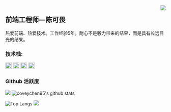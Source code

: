 <img align="right" src="https://count.getloli.com/get/@:coveychen95?theme=rule34">

## 前端工程师—陈可畏

热爱前端、热爱技术。工作经验5年。耐心不是毅力带来的结果，而是具有长远目光的结果。

### **技术栈:**

<a href="https://v3.cn.vuejs.org"><code><img height="20" src="./images/vue.png"></code></a>
<a href="https://www.tslang.cn/index.html"><code><img height="20" src="./images/typescript.png"></code></a>
<a href="https://webpack.js.org/"><code><img height="20" src="./images/webpack.svg"></code></a>
<a href="https://cn.vitejs.dev"><code><img height="20" src="./images/vite.png"></code></a>

### Github 活跃度

[![](https://activity-graph.herokuapp.com/graph?username=coveychen95&theme=dracula)](https://github.com/ashutosh00710/github-readme-activity-graph)
![coveychen95's github stats](https://github-readme-stats.vercel.app/api?username=coveychen95&show_icons=true&theme=vue)

![Top Langs](https://github-readme-stats.vercel.app/api/top-langs/?username=coveychen95&langs_count=6)
![](https://github-readme-stats.vercel.app/api/top-langs/?username=coveychen95&layout=compact&langs_count=6)

